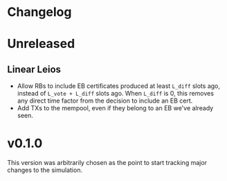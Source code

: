 # Changelog

# Unreleased

## Linear Leios
- Allow RBs to include EB certificates produced at least `L_diff` slots ago, instead of `L_vote + L_diff` slots ago. When `L_diff` is 0, this removes any direct time factor from the decision to include an EB cert.
- Add TXs to the mempool, even if they belong to an EB we've already seen.

# v0.1.0

This version was arbitrarily chosen as the point to start tracking major changes to the simulation. 